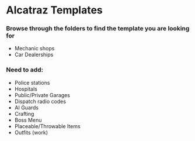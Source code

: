 # Alcatraz Templates

### Browse through the folders to find the template you are looking for

- Mechanic shops  
- Car Dealerships  

### Need to add:  
- Police stations  
- Hospitals  
- Public/Private Garages  
- Dispatch radio codes  
- AI Guards  
- Crafting  
- Boss Menu  
- Placeable/Throwable Items  
- Outfits (work)
